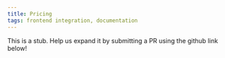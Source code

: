 ```yaml
---
title: Pricing
tags: frontend integration, documentation
---
```


This is a stub. Help us expand it by submitting a PR using the github link below!
